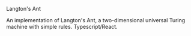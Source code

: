 Langton's Ant

An implementation of Langton's Ant, a two-dimensional universal Turing machine with simple rules.
Typescript/React.
